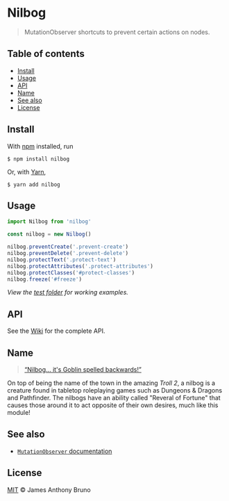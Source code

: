 # Nilbog

> MutationObserver shortcuts to prevent certain actions on nodes.

## Table of contents

- [Install](#install)
- [Usage](#usage)
- [API](https://github.com/czycha/nilbog/wiki)
- [Name](#name)
- [See also](#see-also)
- [License](#license)

## Install

With [npm](https://npmjs.org/) installed, run

```
$ npm install nilbog
```

Or, with [Yarn](https://yarnpkg.com/en/),

```
$ yarn add nilbog
```

## Usage

```js
import Nilbog from 'nilbog'

const nilbog = new Nilbog()

nilbog.preventCreate('.prevent-create')
nilbog.preventDelete('.prevent-delete')
nilbog.protectText('.protect-text')
nilbog.protectAttributes('.protect-attributes')
nilbog.protectClasses('#protect-classes')
nilbog.freeze('#freeze')
```

_View the [test folder](./test/) for working examples._

## API

See the [Wiki](https://github.com/czycha/nilbog/wiki) for the complete API.

## Name

> [“Nilbog... it's Goblin spelled backwards!”](https://www.youtube.com/watch?v=zQcKXPRBmpE)

On top of being the name of the town in the amazing _Troll 2_, a nilbog is a creature found in tabletop roleplaying games such as Dungeons & Dragons and Pathfinder. The nilbogs have an ability called "Reveral of Fortune" that causes those around it to act opposite of their own desires, much like this module!

## See also

- [`MutationObserver` documentation](https://developer.mozilla.org/en-US/docs/Web/API/MutationObserver)

## License

[MIT](LICENSE) &copy; James Anthony Bruno


